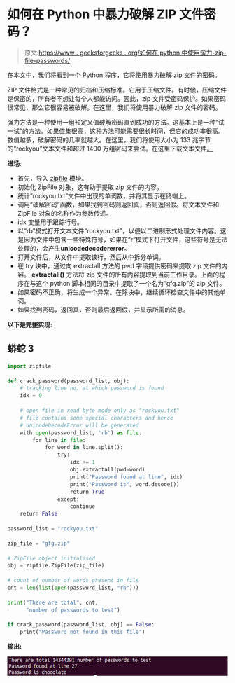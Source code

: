# 如何在 Python 中暴力破解 ZIP 文件密码？

> 原文:[https://www . geeksforgeeks . org/如何在 python 中使用蛮力-zip-file-passwords/](https://www.geeksforgeeks.org/how-to-brute-force-zip-file-passwords-in-python/)

在本文中，我们将看到一个 Python 程序，它将使用暴力破解 zip 文件的密码。

ZIP 文件格式是一种常见的归档和压缩标准。它用于压缩文件。有时候，压缩文件是保密的，所有者不想让每个人都能访问。因此，zip 文件受密码保护。如果密码很常见，那么它很容易被破解。在这里，我们将使用暴力破解 zip 文件的密码。

强力方法是一种使用一组预定义值破解密码直到成功的方法。这基本上是一种“试一试”的方法。如果值集很高，这种方法可能需要很长时间，但它的成功率很高。数值越多，破解密码的几率就越大。在这里，我们将使用大小为 133 兆字节的“rockyou”文本文件和超过 1400 万组密码来尝试。在这里下载文本文件[。](https://github.com/brannondorsey/naive-hashcat/releases/download/data/rockyou.txt)

**进场:**

*   首先，导入 [zipfile](https://docs.python.org/3/library/zipfile.html) 模块。
*   初始化 ZipFile 对象，这有助于提取 zip 文件的内容。
*   统计“rockyou.txt”文件中出现的单词数，并将其显示在终端上。
*   调用“破解密码”函数，如果找到密码则返回真，否则返回假。将文本文件和 ZipFile 对象的名称作为参数传递。
*   idx 变量用于跟踪行号。
*   以“rb”模式打开文本文件“rockyou.txt”，以便以二进制形式处理文件内容。这是因为文件中包含一些特殊符号，如果在“r”模式下打开文件，这些符号是无法处理的，会产生**unicodedecodererror**。
*   打开文件后，从文件中提取该行，然后从中拆分单词。
*   在 try 块中，通过向 extractall 方法的 pwd 字段提供密码来提取 zip 文件的内容。 **extractall()** 方法将 zip 文件的所有内容提取到当前工作目录。上面的程序在与这个 python 脚本相同的目录中提取了一个名为“gfg.zip”的 zip 文件。
*   如果密码不正确，将生成一个异常。在除块中，继续循环检查文件中的其他单词。
*   如果找到密码，返回真，否则最后返回假，并显示所需的消息。

**以下是完整实现:**

## 蟒蛇 3

```py
import zipfile

def crack_password(password_list, obj):
    # tracking line no. at which password is found
    idx = 0

    # open file in read byte mode only as "rockyou.txt"
    # file contains some special characters and hence
    # UnicodeDecodeError will be generated
    with open(password_list, 'rb') as file:
        for line in file:
            for word in line.split():
                try:
                    idx += 1
                    obj.extractall(pwd=word)
                    print("Password found at line", idx)
                    print("Password is", word.decode())
                    return True
                except:
                    continue
    return False

password_list = "rockyou.txt"

zip_file = "gfg.zip"

# ZipFile object initialised
obj = zipfile.ZipFile(zip_file)

# count of number of words present in file
cnt = len(list(open(password_list, "rb")))

print("There are total", cnt,
      "number of passwords to test")

if crack_password(password_list, obj) == False:
    print("Password not found in this file")
```

**输出:**

![](img/e835ace533883b3e3730d0019c3a204d.png)